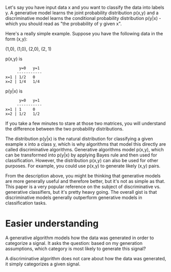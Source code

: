 Let's say you have input data x and you want to classify the data into labels y. A generative model learns the joint probability distribution p(x,y) and a discriminative model learns the conditional probability distribution p(y|x) - which you should read as "the probability of y given x".

Here's a really simple example. Suppose you have the following data in the form (x,y):

(1,0), (1,0), (2,0), (2, 1)

p(x,y) is
```
      y=0   y=1
     -----------
x=1 | 1/2   0
x=2 | 1/4   1/4
```

p(y|x) is
```
      y=0   y=1
     -----------
x=1 | 1     0
x=2 | 1/2   1/2
```

If you take a few minutes to stare at those two matrices, you will understand the difference between the two probability distributions.

The distribution p(y|x) is the natural distribution for classifying a given example x into a class y, which is why algorithms that model this directly are called discriminative algorithms. Generative algorithms model p(x,y), which can be transformed into p(y|x) by applying Bayes rule and then used for classification. However, the distribution p(x,y) can also be used for other purposes. For example, you could use p(x,y) to generate likely (x,y) pairs.

From the description above, you might be thinking that generative models are more generally useful and therefore better, but it's not as simple as that. This paper is a very popular reference on the subject of discriminative vs. generative classifiers, but it's pretty heavy going. The overall gist is that discriminative models generally outperform generative models in classification tasks.

# Easier understanding
A generative algorithm models how the data was generated in order to categorize a signal. It asks the question: based on my generation assumptions, which category is most likely to generate this signal?

A discriminative algorithm does not care about how the data was generated, it simply categorizes a given signal.
